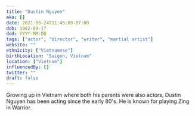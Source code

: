 ```yaml
---
title: "Dustin Nguyen"
aka: []
date: 2021-06-24T11:45:09-07:00
dob: 1962-09-17
dod: YYYY-MM-DD
tags: ["actor", "director", "writer", "martial artist"]
website: ""
ethnicity: ["Vietnamese"]
birthLocation: "Saigon, Vietnam"
location: ["Vietnam"]
influencedBy: []
twitter: ""
draft: false
---
```


Growing up in Vietnam where both his parents were also actors, Dustin Nguyen has
been acting since the early 80's. He is known for playing Zing in Warrior.
